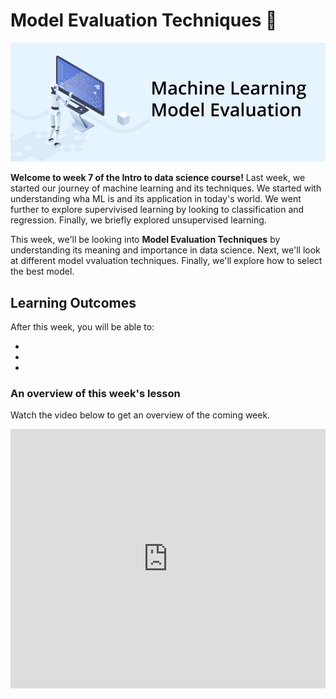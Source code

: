 # Model Evaluation Techniques 📶

![model-evaluation.jpeg](./model-evaluation/model-evaluation/model-evaluation.jpeg)

**Welcome to week 7 of the Intro to data science course!** Last week, we started our journey of machine learning and its techniques. We started with understanding wha ML is and its application in today's world. We went further to explore supervivised learning by looking to classification and regression. Finally, we briefly explored unsupervised learning.

This week, we'll be looking into **Model Evaluation Techniques** by understanding its meaning and importance in data science. Next, we'll look at different model vvaluation techniques. Finally, we'll explore how to select the best model.


## Learning Outcomes

After this week, you will be able to:

- 
- 
- 



### An overview of this week's lesson

<aside>

Watch the video below to get an overview of the coming week.

</aside>
<div style="position: relative; padding-bottom: 56.25%; height: 0;"><iframe width="100%" height="415" src="https://www.youtube.com/embed/1GhghjgJTuanORg0" title="Linking your CSS" frameborder="0" allow="accelerometer; autoplay; clipboard-write; encrypted-media; gyroscope; picture-in-picture" allowfullscreen></iframe></div>


